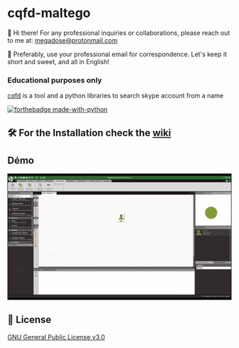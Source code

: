 # cqfd-maltego
👋 Hi there! For any professional inquiries or collaborations, please reach out to me at:
megadose@protonmail.com

📧 Preferably, use your professional email for correspondence. Let's keep it short and sweet, and all in English!

### Educational purposes only
[cqfd](https://github.com/cqfd/keskivonfer) is a tool and a python libraries to search skype account from a name

[![forthebadge made-with-python](http://ForTheBadge.com/images/badges/made-with-python.svg)](https://www.python.org/)  

## 🛠️ For the Installation check the [wiki](https://github.com/megadose/cqfd-maltego/wiki/Installation)  
## Démo  
![](demo.gif)
## 📝 License
[GNU General Public License v3.0](https://www.gnu.org/licenses/gpl-3.0.fr.html)
